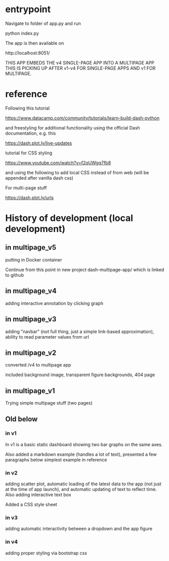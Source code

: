 # entrypoint
Navigate to folder of app.py and run

python index.py

The app is then available on

http://localhost:8051/

THIS APP EMBEDS THE v4 SINGLE-PAGE APP INTO A MULTIPAGE APP
THIS IS PICKING UP AFTER v1-v4 FOR SINGLE-PAGE APPS AND v1 FOR MULTIPAGE.

# reference
Following this tutorial

https://www.datacamp.com/community/tutorials/learn-build-dash-python

and freestyling for additional functionality using the official Dash documentation, e.g. this

https://dash.plot.ly/live-updates

tutorial for CSS styling

https://www.youtube.com/watch?v=f2qUWgq7fb8

and using the following to add local CSS instead of from web (will be appended after vanilla dash css)

For multi-page stuff

https://dash.plot.ly/urls


# History of development (local development)

## in multipage_v5
putting in Docker container

Continue from this point in new project dash-multipage-app/ which is linked to github

## in multipage_v4
adding interactive annotation by clicking graph

## in multipage_v3

adding "navbar" (not full thing, just a simple link-based approximation), ability to read parameter values from url

## in multipage_v2

converted /v4 to multipage app

included background image, transparent figure backgrounds, 404 page

## in multipage_v1

Trying simple multipage stuff (two pages)

## Old below

### in v1
In v1 is a basic static dashboard showing two bar graphs on the same axes.

Also added a markdown example (handles a lot of text), presented a few paragraphs below simplest example in reference

### in v2
adding scatter plot, automatic loading of the latest data to the app (not just at the time of app launch), and automatic updating of text to reflect time. Also adding interactive text box

Added a CSS style sheet

### in v3
adding automatic interactivity between a dropdown and the app figure

### in v4
adding proper styling via bootstrap css
